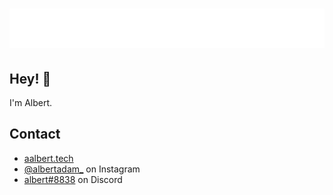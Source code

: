 <h1 align="center">
  <img src="https://raw.githubusercontent.com/skidoodle/skidoodle/1c995072ad0da3ab39a46609cd13486456b75c6d/name.svg" alt="albert" />
</h1>

## Hey! 👋
I'm Albert.

## Contact
- [aalbert.tech](https://aalbert.tech)
- [@albertadam_](https://instagram.com/albertadam_) on Instagram
- [albert#8838](./) on Discord
